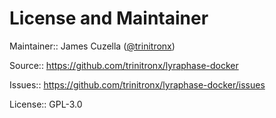 # License and Maintainer

Maintainer:: James Cuzella ([@trinitronx][keybase-id])

Source:: https://github.com/trinitronx/lyraphase-docker

Issues:: https://github.com/trinitronx/lyraphase-docker/issues

License:: GPL-3.0

[keybase-id]: https://gist.github.com/trinitronx/aee110cbdf55e67185dc44272784e694